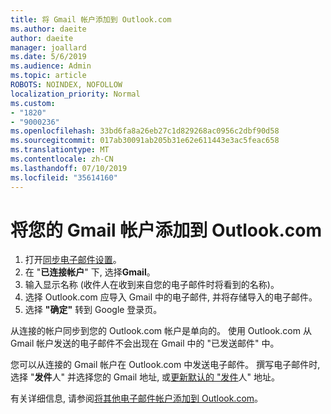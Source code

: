```yaml
---
title: 将 Gmail 帐户添加到 Outlook.com
ms.author: daeite
author: daeite
manager: joallard
ms.date: 5/6/2019
ms.audience: Admin
ms.topic: article
ROBOTS: NOINDEX, NOFOLLOW
localization_priority: Normal
ms.custom:
- "1820"
- "9000236"
ms.openlocfilehash: 33bd6fa8a26eb27c1d829268ac0956c2dbf90d58
ms.sourcegitcommit: 017ab30091ab205b31e62e611443e3ac5feac658
ms.translationtype: MT
ms.contentlocale: zh-CN
ms.lasthandoff: 07/10/2019
ms.locfileid: "35614160"
---
```

# <a name="add-your-gmail-account-to-outlookcom"></a>将您的 Gmail 帐户添加到 Outlook.com

1. 打开[同步电子邮件设置](https://go.microsoft.com/fwlink/?linkid=875264)。
2. 在 "**已连接帐户**" 下, 选择**Gmail**。
3. 输入显示名称 (收件人在收到来自您的电子邮件时将看到的名称)。
4. 选择 Outlook.com 应导入 Gmail 中的电子邮件, 并将存储导入的电子邮件。
5. 选择 **"确定"** 转到 Google 登录页。

从连接的帐户同步到您的 Outlook.com 帐户是单向的。 使用 Outlook.com 从 Gmail 帐户发送的电子邮件不会出现在 Gmail 中的 "已发送邮件" 中。

您可以从连接的 Gmail 帐户在 Outlook.com 中发送电子邮件。 撰写电子邮件时, 选择 "**发件**人" 并选择您的 Gmail 地址, 或[更新默认的 "发件](https://go.microsoft.com/fwlink/?linkid=875264)人" 地址。

有关详细信息, 请参阅[将其他电子邮件帐户添加到 Outlook.com](https://support.office.com/article/c5224df4-5885-4e79-91ba-523aa743f0ba?wt.mc_id=Office_Outlook_com_Alchemy)。
